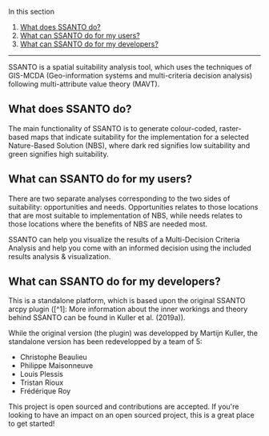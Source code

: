 In this section

1. [What does SSANTO do?](#what-does-ssanto-do?)
2. [What can SSANTO do for my users?](#what-can-ssanto-do-for-my-users?)
3. [What can SSANTO do for my developers?](#what-can-ssanto-do-for-my-developers?)

---

SSANTO is a spatial suitability analysis tool, which uses the techniques of GIS-MCDA (Geo-information systems and multi-criteria decision analysis) following multi-attribute value theory (MAVT).

## What does SSANTO do?

The main functionality of SSANTO is to generate colour-coded, raster-based maps that indicate suitability for the implementation for a selected Nature-Based Solution (NBS), where dark red signifies low suitability and green signifies high suitability.

## What can SSANTO do for my users?

There are two separate analyses corresponding to the two sides of suitability: opportunities and needs. Opportunities relates to those locations that are most suitable to implementation of NBS, while needs relates to those locations where the benefits of NBS are needed most.

SSANTO can help you visualize the results of a Multi-Decision Criteria Analysis and help you come with an informed decision using the included results analysis & visualization.

## What can SSANTO do for my developers?

This is a standalone platform, which is based upon the original SSANTO arcpy plugin ([^1]: More information about the inner workings and theory behind SSANTO can be found in Kuller et al. (2019a)).

While the original version (the plugin) was developped by Martijn Kuller, the standalone version has been redevelopped by a team of 5:

- Christophe Beaulieu
- Philippe Maisonneuve
- Louis Plessis
- Tristan Rioux
- Frédérique Roy

This project is open sourced and contributions are accepted. If you're looking to have an impact on an open sourced project, this is a great place to get started!
